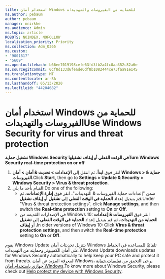 ```yaml
---
title: استخدام أمان Windows للحماية من الفيروسات والتهديدات
ms.author: pebaum
author: pebaum
manager: mnirkhe
ms.audience: Admin
ms.topic: article
ROBOTS: NOINDEX, NOFOLLOW
localization_priority: Priority
ms.collection: Adm_O365
ms.custom:
- "9001517"
- "5609"
ms.openlocfilehash: b66ee7019198cefe63fd3fb2a4fc0aa352c82a6e
ms.sourcegitcommit: 0cf8d133d6feade6df8b1082444ce73faa91e145
ms.translationtype: MT
ms.contentlocale: ar-SA
ms.lasthandoff: 05/13/2020
ms.locfileid: "44204682"
---
```

# <a name="use-windows-security-for-virus-and-threat-protection"></a><span data-ttu-id="28681-102">استخدام أمان Windows للحماية من الفيروسات والتهديدات</span><span class="sxs-lookup"><span data-stu-id="28681-102">Use Windows Security for virus and threat protection</span></span>

<span data-ttu-id="28681-103">**تشغيل حماية Windows Security في الوقت الفعلي أو إيقاف تشغيلها**</span><span class="sxs-lookup"><span data-stu-id="28681-103">**Turn Windows Security real-time protection on or off**</span></span>

1. <span data-ttu-id="28681-104">انقر فوق **ابدأ**، ثم انتقل إلى **الإعدادات > تحديث & أمان > أمان Windows > حماية & الفيروسات**.</span><span class="sxs-lookup"><span data-stu-id="28681-104">Click **Start**, then go to **Settings > Update & Security > Windows Security > Virus & threat protection**.</span></span>
2. <span data-ttu-id="28681-105">القيام بأحد ما يلي:</span><span class="sxs-lookup"><span data-stu-id="28681-105">Do one of the following:</span></span>
    - <span data-ttu-id="28681-106">ضمن "إعدادات حماية الفيروسات & التهديدات"، انقر فوق **إدارة الإعدادات،** ثم قم بتبديل إعداد **الحماية في الوقت الفعلي** إلى **تشغيل** أو **إيقاف تشغيل**.</span><span class="sxs-lookup"><span data-stu-id="28681-106">Under "Virus & threat protection settings", click **Manage settings**, and then switch the **Real-time protection** setting to **On** or **Off**.</span></span>
    - <span data-ttu-id="28681-107">في الإصدارات القديمة من Windows 10: انقر فوق **الفيروسات & إعدادات الحماية من التهديدات**، ثم قم بتبديل إعداد **الحماية في الوقت الفعلي** إلى **تشغيل** أو **إيقاف .**</span><span class="sxs-lookup"><span data-stu-id="28681-107">In older versions of Windows 10: Click **Virus & threat protection settings**, and then switch the **Real-time protection** setting to **On** or **Off**.</span></span>

<span data-ttu-id="28681-108">يقوم Windows Update بتنزيل تحديثات أمان Windows تلقائيًا للمساعدة في الحفاظ على أمان الكمبيوتر وحمايته من التهديدات.</span><span class="sxs-lookup"><span data-stu-id="28681-108">Windows Update downloads updates for Windows Security automatically to help keep your PC safe and protect it from threats.</span></span> <span data-ttu-id="28681-109">لمعرفة المزيد عن أمان Windows، يرجى التحقق من [تعليمات حماية جهازي باستخدام أمان Windows](https://support.microsoft.com/help/17464/windows-10-help-protect-my-device-with-windows-security).</span><span class="sxs-lookup"><span data-stu-id="28681-109">To know more about Windows Security, please check out [Help protect my device with Windows Security](https://support.microsoft.com/help/17464/windows-10-help-protect-my-device-with-windows-security).</span></span>
